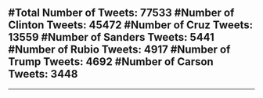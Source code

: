 #Total Number of Tweets: 77533 
#Number of Clinton Tweets: 45472
#Number of Cruz Tweets: 13559
#Number of Sanders Tweets: 5441
#Number of Rubio Tweets: 4917
#Number of Trump Tweets: 4692
#Number of Carson Tweets: 3448
---
---
